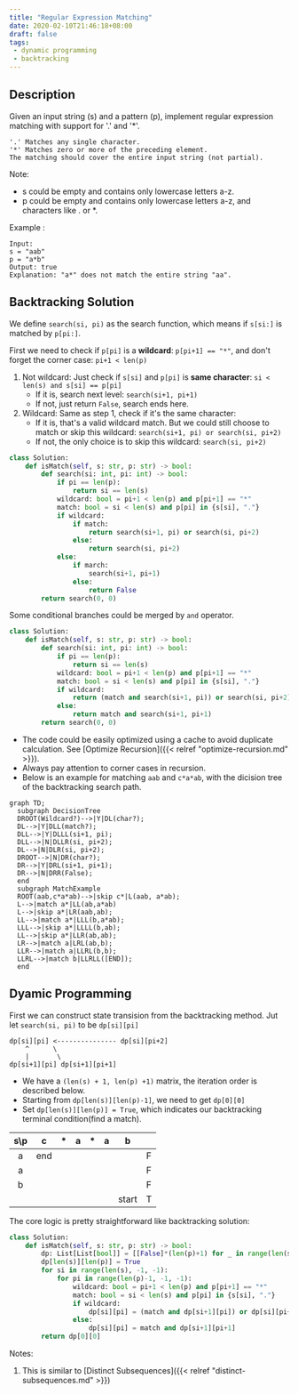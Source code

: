 ```yaml
---
title: "Regular Expression Matching"
date: 2020-02-10T21:46:18+08:00
draft: false
tags:
 - dynamic programming
 - backtracking
---
```


<!--more-->

## Description
Given an input string (s) and a pattern (p), implement regular expression matching with support for '.' and '*'.

```
'.' Matches any single character.
'*' Matches zero or more of the preceding element.
The matching should cover the entire input string (not partial).
```

Note:
 - s could be empty and contains only lowercase letters a-z.
 - p could be empty and contains only lowercase letters a-z, and characters like . or *.

Example :
```
Input:
s = "aab"
p = "a*b"
Output: true
Explanation: "a*" does not match the entire string "aa".
```

## Backtracking Solution

We define `search(si, pi)` as the search function, which means if `s[si:]` is matched by `p[pi:]`.

First we need to check if `p[pi]` is a **wildcard**: `p[pi+1] == "*"`, and don't forget the corner case: `pi+1 < len(p)`
1. Not wildcard: Just check if `s[si]` and `p[pi]` is **same character**: `si < len(s) and s[si] == p[pi]`
    - If it is, search next level: `search(si+1, pi+1)`
    - If not, just return `False`, search ends here.
2. Wildcard: Same as step 1, check if it's the same character: 
    - If it is, that's a valid wildcard match. But we could still choose to match or skip this wildcard: `search(si+1, pi) or search(si, pi+2)`
    - If not, the only choice is to skip this wildcard: `search(si, pi+2)`

```python
class Solution:
    def isMatch(self, s: str, p: str) -> bool:
        def search(si: int, pi: int) -> bool:
            if pi == len(p): 
                return si == len(s)
            wildcard: bool = pi+1 < len(p) and p[pi+1] == "*"
            match: bool = si < len(s) and p[pi] in {s[si], "."}
            if wildcard:
                if match:
                    return search(si+1, pi) or search(si, pi+2)
                else:
                    return search(si, pi+2)
            else:
                if march:
                    search(si+1, pi+1)
                else:
                    return False
        return search(0, 0)
```
 
Some conditional branches could be merged by `and` operator.
  
```python
class Solution:
    def isMatch(self, s: str, p: str) -> bool:
        def search(si: int, pi: int) -> bool:
            if pi == len(p): 
                return si == len(s)
            wildcard: bool = pi+1 < len(p) and p[pi+1] == "*"
            match: bool = si < len(s) and p[pi] in {s[si], "."}
            if wildcard:
                return (match and search(si+1, pi)) or search(si, pi+2)
            else:
                return match and search(si+1, pi+1)
        return search(0, 0)
```

 - The code could be easily optimized using a cache to avoid duplicate calculation. See [Optimize Recursion]({{< relref "optimize-recursion.md" >}}).
 - Always pay attention to corner cases in recursion. 
 - Below is an example for matching `aab` and `c*a*ab`, with the dicision tree of the backtracking search path.

```mermaid
graph TD;
  subgraph DecisionTree
  DROOT(Wildcard?)-->|Y|DL(char?);
  DL-->|Y|DLL(match?);
  DLL-->|Y|DLLL(si+1, pi);
  DLL-->|N|DLLR(si, pi+2);
  DL-->|N|DLR(si, pi+2);
  DROOT-->|N|DR(char?);
  DR-->|Y|DRL(si+1, pi+1);
  DR-->|N|DRR(False);
  end
  subgraph MatchExample
  ROOT(aab,c*a*ab)-->|skip c*|L(aab, a*ab);
  L-->|match a*|LL(ab,a*ab)
  L-->|skip a*|LR(aab,ab);
  LL-->|match a*|LLL(b,a*ab);
  LLL-->|skip a*|LLLL(b,ab);
  LL-->|skip a*|LLR(ab,ab);
  LR-->|match a|LRL(ab,b);
  LLR-->|match a|LLRL(b,b);
  LLRL-->|match b|LLRLL([END]);
  end
```

## Dyamic Programming

First we can construct state transision from the backtracking method. Jut let `search(si, pi)` to be `dp[si][pi]`

```text
dp[si][pi] <--------------- dp[si][pi+2]
    ^      \
    |       \  
dp[si+1][pi] dp[si+1][pi+1]
```

 - We have a `(len(s) + 1, len(p) +1)` matrix, the iteration order is described below. 
 - Starting from `dp[len(s)][len(p)-1]`, we need to get `dp[0][0]`
 - Set `dp[len(s)][len(p)] = True`, which indicates our backtracking terminal condition(find a match).


|s\p|c|\*|a|\*|a|b||
|:-:|:-:|:-:|:-:|:-:|:-:|:-:|:-:|
|a|end||||||F|
|a|||||||F|
|b|||||||F|
|||||||start|T|

The core logic is pretty straightforward like backtracking solution:
```python
class Solution:
    def isMatch(self, s: str, p: str) -> bool:
        dp: List[List[bool]] = [[False]*(len(p)+1) for _ in range(len(s)+1)]
        dp[len(s)][len(p)] = True
        for si in range(len(s), -1, -1):
            for pi in range(len(p)-1, -1, -1):
                wildcard: bool = pi+1 < len(p) and p[pi+1] == "*"
                match: bool = si < len(s) and p[pi] in {s[si], "."}
                if wildcard:
                    dp[si][pi] = (match and dp[si+1][pi]) or dp[si][pi+2]
                else:
                    dp[si][pi] = match and dp[si+1][pi+1]
        return dp[0][0]
```

Notes:
1. This is similar to [Distinct Subsequences]({{< relref "distinct-subsequences.md" >}})